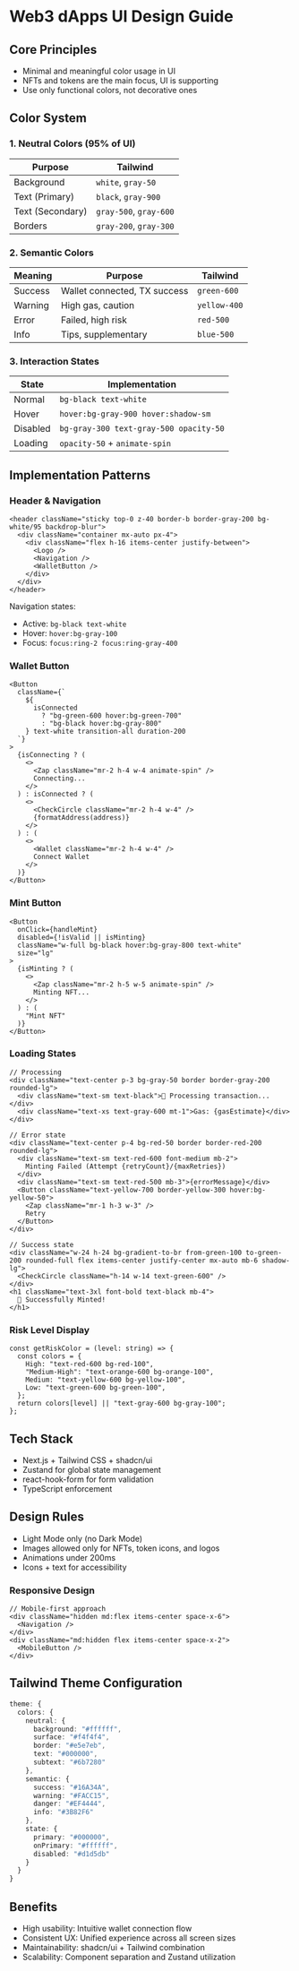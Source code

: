 # Web3 dApps UI Design Guide

## Core Principles

- Minimal and meaningful color usage in UI
- NFTs and tokens are the main focus, UI is supporting
- Use only functional colors, not decorative ones

## Color System

### 1. Neutral Colors (95% of UI)

| Purpose          | Tailwind               |
| ---------------- | ---------------------- |
| Background       | `white`, `gray-50`     |
| Text (Primary)   | `black`, `gray-900`    |
| Text (Secondary) | `gray-500`, `gray-600` |
| Borders          | `gray-200`, `gray-300` |

### 2. Semantic Colors

| Meaning | Purpose                      | Tailwind     |
| ------- | ---------------------------- | ------------ |
| Success | Wallet connected, TX success | `green-600`  |
| Warning | High gas, caution            | `yellow-400` |
| Error   | Failed, high risk            | `red-500`    |
| Info    | Tips, supplementary          | `blue-500`   |

### 3. Interaction States

| State    | Implementation                         |
| -------- | -------------------------------------- |
| Normal   | `bg-black text-white`                  |
| Hover    | `hover:bg-gray-900 hover:shadow-sm`    |
| Disabled | `bg-gray-300 text-gray-500 opacity-50` |
| Loading  | `opacity-50` + `animate-spin`          |

## Implementation Patterns

### Header & Navigation

```tsx
<header className="sticky top-0 z-40 border-b border-gray-200 bg-white/95 backdrop-blur">
  <div className="container mx-auto px-4">
    <div className="flex h-16 items-center justify-between">
      <Logo />
      <Navigation />
      <WalletButton />
    </div>
  </div>
</header>
```

Navigation states:

- Active: `bg-black text-white`
- Hover: `hover:bg-gray-100`
- Focus: `focus:ring-2 focus:ring-gray-400`

### Wallet Button

```tsx
<Button
  className={`
    ${
      isConnected
        ? "bg-green-600 hover:bg-green-700"
        : "bg-black hover:bg-gray-800"
    } text-white transition-all duration-200
  `}
>
  {isConnecting ? (
    <>
      <Zap className="mr-2 h-4 w-4 animate-spin" />
      Connecting...
    </>
  ) : isConnected ? (
    <>
      <CheckCircle className="mr-2 h-4 w-4" />
      {formatAddress(address)}
    </>
  ) : (
    <>
      <Wallet className="mr-2 h-4 w-4" />
      Connect Wallet
    </>
  )}
</Button>
```

### Mint Button

```tsx
<Button
  onClick={handleMint}
  disabled={!isValid || isMinting}
  className="w-full bg-black hover:bg-gray-800 text-white"
  size="lg"
>
  {isMinting ? (
    <>
      <Zap className="mr-2 h-5 w-5 animate-spin" />
      Minting NFT...
    </>
  ) : (
    "Mint NFT"
  )}
</Button>
```

### Loading States

```tsx
// Processing
<div className="text-center p-3 bg-gray-50 border border-gray-200 rounded-lg">
  <div className="text-sm text-black">🔄 Processing transaction...</div>
  <div className="text-xs text-gray-600 mt-1">Gas: {gasEstimate}</div>
</div>

// Error state
<div className="text-center p-4 bg-red-50 border border-red-200 rounded-lg">
  <div className="text-sm text-red-600 font-medium mb-2">
    Minting Failed (Attempt {retryCount}/{maxRetries})
  </div>
  <div className="text-sm text-red-500 mb-3">{errorMessage}</div>
  <Button className="text-yellow-700 border-yellow-300 hover:bg-yellow-50">
    <Zap className="mr-1 h-3 w-3" />
    Retry
  </Button>
</div>

// Success state
<div className="w-24 h-24 bg-gradient-to-br from-green-100 to-green-200 rounded-full flex items-center justify-center mx-auto mb-6 shadow-lg">
  <CheckCircle className="h-14 w-14 text-green-600" />
</div>
<h1 className="text-3xl font-bold text-black mb-4">
  🎉 Successfully Minted!
</h1>
```

### Risk Level Display

```tsx
const getRiskColor = (level: string) => {
  const colors = {
    High: "text-red-600 bg-red-100",
    "Medium-High": "text-orange-600 bg-orange-100",
    Medium: "text-yellow-600 bg-yellow-100",
    Low: "text-green-600 bg-green-100",
  };
  return colors[level] || "text-gray-600 bg-gray-100";
};
```

## Tech Stack

- Next.js + Tailwind CSS + shadcn/ui
- Zustand for global state management
- react-hook-form for form validation
- TypeScript enforcement

## Design Rules

- Light Mode only (no Dark Mode)
- Images allowed only for NFTs, token icons, and logos
- Animations under 200ms
- Icons + text for accessibility

### Responsive Design

```tsx
// Mobile-first approach
<div className="hidden md:flex items-center space-x-6">
  <Navigation />
</div>
<div className="md:hidden flex items-center space-x-2">
  <MobileButton />
</div>
```

## Tailwind Theme Configuration

```ts
theme: {
  colors: {
    neutral: {
      background: "#ffffff",
      surface: "#f4f4f4",
      border: "#e5e7eb",
      text: "#000000",
      subtext: "#6b7280"
    },
    semantic: {
      success: "#16A34A",
      warning: "#FACC15",
      danger: "#EF4444",
      info: "#3B82F6"
    },
    state: {
      primary: "#000000",
      onPrimary: "#ffffff",
      disabled: "#d1d5db"
    }
  }
}
```

## Benefits

- High usability: Intuitive wallet connection flow
- Consistent UX: Unified experience across all screen sizes
- Maintainability: shadcn/ui + Tailwind combination
- Scalability: Component separation and Zustand utilization
